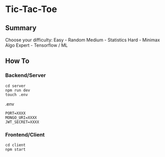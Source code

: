 # Tic-Tac-Toe

## Summary

Choose your difficulty:
Easy - Random
Medium - Statistics
Hard - Minimax Algo
Expert - Tensorflow / ML

## How To

### Backend/Server

```
cd server
npm run dev
touch .env
```

.env

```
PORT=XXXX
MONGO_URI=XXXX
JWT_SECRET=XXXX
```

### Frontend/Client

```
cd client
npm start
```
